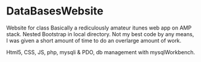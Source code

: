 # DataBasesWebsite
Website for class
Basically a rediculously amateur itunes web app on AMP stack.
Nested Bootstrap in local directory.
Not my best code by any means, I was given a short amount of time to do an overlarge amount of work.

Html5, CSS, JS, php, mysqli & PDO, db management with mysqlWorkbench.
